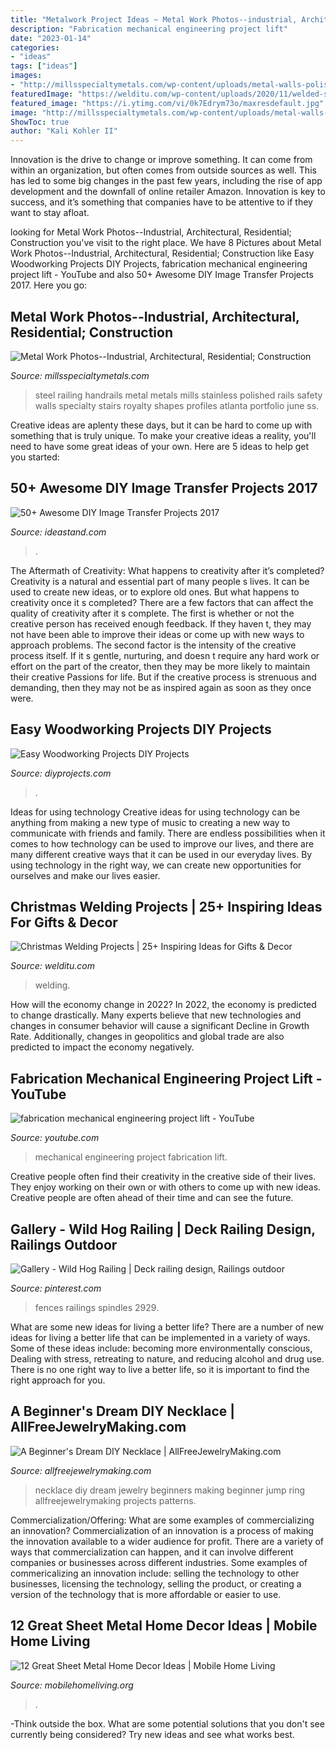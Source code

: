 ```yaml
---
title: "Metalwork Project Ideas ~ Metal Work Photos--industrial, Architectural, Residential; Construction"
description: "Fabrication mechanical engineering project lift"
date: "2023-01-14"
categories:
- "ideas"
tags: ["ideas"]
images:
- "http://millsspecialtymetals.com/wp-content/uploads/metal-walls-polished-steel-handrails.jpg"
featuredImage: "https://welditu.com/wp-content/uploads/2020/11/welded-snowflake-400.jpg"
featured_image: "https://i.ytimg.com/vi/0k7Edrym73o/maxresdefault.jpg"
image: "http://millsspecialtymetals.com/wp-content/uploads/metal-walls-polished-steel-handrails.jpg"
ShowToc: true
author: "Kali Kohler II"
---
```



Innovation is the drive to change or improve something. It can come from within an organization, but often comes from outside sources as well. This has led to some big changes in the past few years, including the rise of app development and the downfall of online retailer Amazon. Innovation is key to success, and it’s something that companies have to be attentive to if they want to stay afloat.

	

		
looking for Metal Work Photos--Industrial, Architectural, Residential; Construction you've visit to the right place. We have 8 Pictures about Metal Work Photos--Industrial, Architectural, Residential; Construction like Easy Woodworking Projects DIY Projects, fabrication mechanical engineering project lift - YouTube and also 50+ Awesome DIY Image Transfer Projects 2017. Here you go:
		
    
## Metal Work Photos--Industrial, Architectural, Residential; Construction

<img loading=lazy src="http://millsspecialtymetals.com/wp-content/uploads/metal-walls-polished-steel-handrails.jpg" onerror="this.onerror=null;this.src='https://tse1.mm.bing.net/th?id=OIP.M6rRt85c7grFt4-FJsBEFwHaE8&amp;pid=15.1';" alt="Metal Work Photos--Industrial, Architectural, Residential; Construction">

_Source: millsspecialtymetals.com_

>steel railing handrails metal metals mills stainless polished rails safety walls specialty stairs royalty shapes profiles atlanta portfolio june ss. 

	

Creative ideas are aplenty these days, but it can be hard to come up with something that is truly unique. To make your creative ideas a reality, you'll need to have some great ideas of your own. Here are 5 ideas to help get you started: 

    
## 50+ Awesome DIY Image Transfer Projects 2017

<img loading=lazy src="https://ideastand.com/wp-content/uploads/2015/11/2-diy-image-transfer-project-ideas-tutorials.jpg" onerror="this.onerror=null;this.src='https://tse4.mm.bing.net/th?id=OIP.gc0GtjouBrJHWIdehKgrDAHaIO&amp;pid=15.1';" alt="50+ Awesome DIY Image Transfer Projects 2017">

_Source: ideastand.com_

>. 

	

The Aftermath of Creativity: What happens to creativity after it’s completed?
Creativity is a natural and essential part of many people s lives. It can be used to create new ideas, or to explore old ones. But what happens to creativity once it s completed?
There are a few factors that can affect the quality of creativity after it s complete. The first is whether or not the creative person has received enough feedback. If they haven t, they may not have been able to improve their ideas or come up with new ways to approach problems. The second factor is the intensity of the creative process itself. If it s gentle, nurturing, and doesn t require any hard work or effort on the part of the creator, then they may be more likely to maintain their creative Passions for life. But if the creative process is strenuous and demanding, then they may not be as inspired again as soon as they once were.

    
## Easy Woodworking Projects DIY Projects

<img loading=lazy src="https://diyprojects.com/wp-content/uploads/2015/06/Easy-Woodworking-Projects-Amazingly-Easy-DIY-Metal-Pipe-Table.jpg" onerror="this.onerror=null;this.src='https://tse3.mm.bing.net/th?id=OIP._PtLLbm9DbikwlBEnW_vYAHaXc&amp;pid=15.1';" alt="Easy Woodworking Projects DIY Projects">

_Source: diyprojects.com_

>. 

	

Ideas for using technology
Creative ideas for using technology can be anything from making a new type of music to creating a new way to communicate with friends and family. There are endless possibilities when it comes to how technology can be used to improve our lives, and there are many different creative ways that it can be used in our everyday lives. By using technology in the right way, we can create new opportunities for ourselves and make our lives easier.

    
## Christmas Welding Projects | 25+ Inspiring Ideas For Gifts &amp; Decor

<img loading=lazy src="https://welditu.com/wp-content/uploads/2020/11/welded-snowflake-400.jpg" onerror="this.onerror=null;this.src='https://tse4.mm.bing.net/th?id=OIP.1BcuotoM-610mVeurQ2uHwAAAA&amp;pid=15.1';" alt="Christmas Welding Projects | 25+ Inspiring Ideas for Gifts &amp; Decor">

_Source: welditu.com_

>welding. 

	

How will the economy change in 2022?
In 2022, the economy is predicted to change drastically. Many experts believe that new technologies and changes in consumer behavior will cause a significant Decline in Growth Rate. Additionally, changes in geopolitics and global trade are also predicted to impact the economy negatively.

    
## Fabrication Mechanical Engineering Project Lift - YouTube

<img loading=lazy src="https://i.ytimg.com/vi/0k7Edrym73o/maxresdefault.jpg" onerror="this.onerror=null;this.src='https://tse1.mm.bing.net/th?id=OIP.OO52fPqUfB2-gj0WJWSMygHaEK&amp;pid=15.1';" alt="fabrication mechanical engineering project lift - YouTube">

_Source: youtube.com_

>mechanical engineering project fabrication lift. 

	

Creative people often find their creativity in the creative side of their lives. They enjoy working on their own or with others to come up with new ideas. Creative people are often ahead of their time and can see the future.

    
## Gallery - Wild Hog Railing | Deck Railing Design, Railings Outdoor

<img loading=lazy src="https://i.pinimg.com/originals/40/df/8e/40df8eb6b950a85e88302b2951c69554.jpg" onerror="this.onerror=null;this.src='https://tse2.mm.bing.net/th?id=OIP.-eK5Zxkhd5-RDhok7BrtXAHaJ3&amp;pid=15.1';" alt="Gallery - Wild Hog Railing | Deck railing design, Railings outdoor">

_Source: pinterest.com_

>fences railings spindles 2929. 

	

What are some new ideas for living a better life?
There are a number of new ideas for living a better life that can be implemented in a variety of ways. Some of these ideas include: becoming more environmentally conscious, Dealing with stress, retreating to nature, and reducing alcohol and drug use. There is no one right way to live a better life, so it is important to find the right approach for you.

    
## A Beginner&#039;s Dream DIY Necklace | AllFreeJewelryMaking.com

<img loading=lazy src="https://d2droglu4qf8st.cloudfront.net/2015/06/222558/A-Beginners-Dream-DIY-Necklace_Large600_ID-1020303.jpg?v=1020303" onerror="this.onerror=null;this.src='https://tse1.mm.bing.net/th?id=OIP.TvQ2oMGwPY-sXIUgW_xDigHaIk&amp;pid=15.1';" alt="A Beginner&#039;s Dream DIY Necklace | AllFreeJewelryMaking.com">

_Source: allfreejewelrymaking.com_

>necklace diy dream jewelry beginners making beginner jump ring allfreejewelrymaking projects patterns. 

	

Commercialization/Offering: What are some examples of commercializing an innovation?
Commercialization of an innovation is a process of making the innovation available to a wider audience for profit. There are a variety of ways that commercialization can happen, and it can involve different companies or businesses across different industries. Some examples of commericalizing an innovation include: selling the technology to other businesses, licensing the technology, selling the product, or creating a version of the technology that is more affordable or easier to use.

    
## 12 Great Sheet Metal Home Decor Ideas | Mobile Home Living

<img loading=lazy src="https://mobilehomeliving.org/wp-content/uploads/sheet-metal-laundry-room-ceiling-project.jpg" onerror="this.onerror=null;this.src='https://tse2.mm.bing.net/th?id=OIP.nclQamtta35r2y4vqQmYggHaJ3&amp;pid=15.1';" alt="12 Great Sheet Metal Home Decor Ideas | Mobile Home Living">

_Source: mobilehomeliving.org_

>. 

	

-Think outside the box. What are some potential solutions that you don't see currently being considered? Try new ideas and see what works best. 

